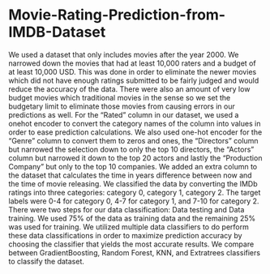 # Movie-Rating-Prediction-from-IMDB-Dataset
We used a dataset that only includes movies after the year 2000. We narrowed down the movies that had at least 10,000 raters and a budget of at least 10,000 USD.
This was done in order to eliminate the newer movies which did not have enough ratings submitted to be fairly judged and would reduce the accuracy of the data. There were also an amount of very low budget movies which traditional movies in the sense so we set the budgetary limit to eliminate those movies from causing errors in our predictions as well.
For the “Rated” column in our dataset, we used a onehot encoder to convert the category names of the column into values in order to ease prediction calculations. We also
used one-hot encoder for the “Genre” column to convert them to zeros and ones, the “Directors” column but narrowed the selection down to only the top 10 directors, the “Actors”
column but narrowed it down to the top 20 actors and lastly the “Production Company” but only to the top 10 companies. We added an extra column to the dataset that calculates the
time in years difference between now and the time of movie releasing. We classified the data by converting the IMDb ratings into three categories: category 0, category 1, category 2. The target labels were 0-4 for category 0, 4-7 for category 1, and 7-10 for category 2. There were two steps for our data classification: Data testing and Data training. We used 75% of the data as training data and the remaining 25% was used for training. We utilized multiple data classifiers to do perform these data classifications in order to maximize prediction accuracy by choosing the classifier that yields the most accurate results. We compare between GradientBoosting, Random Forest, KNN, and Extratrees classifiers to classify the dataset.
